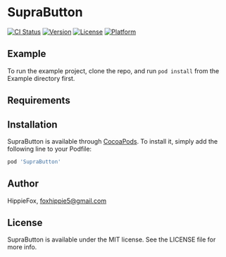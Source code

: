 # SupraButton

[![CI Status](https://img.shields.io/travis/HippieFox/SupraButton.svg?style=flat)](https://travis-ci.org/HippieFox/SupraButton)
[![Version](https://img.shields.io/cocoapods/v/SupraButton.svg?style=flat)](https://cocoapods.org/pods/SupraButton)
[![License](https://img.shields.io/cocoapods/l/SupraButton.svg?style=flat)](https://cocoapods.org/pods/SupraButton)
[![Platform](https://img.shields.io/cocoapods/p/SupraButton.svg?style=flat)](https://cocoapods.org/pods/SupraButton)

## Example

To run the example project, clone the repo, and run `pod install` from the Example directory first.

## Requirements

## Installation

SupraButton is available through [CocoaPods](https://cocoapods.org). To install
it, simply add the following line to your Podfile:

```ruby
pod 'SupraButton'
```

## Author

HippieFox, foxhippie5@gmail.com

## License

SupraButton is available under the MIT license. See the LICENSE file for more info.
